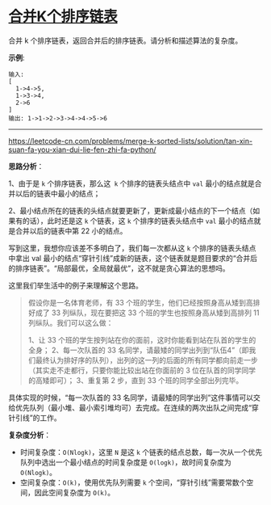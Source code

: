 # [合并K个排序链表](https://leetcode-cn.com/problems/merge-k-sorted-lists/)

合并 k 个排序链表，返回合并后的排序链表。请分析和描述算法的复杂度。

**示例**:

```
输入:
[
  1->4->5,
  1->3->4,
  2->6
]
输出: 1->1->2->3->4->4->5->6
```

---

 https://leetcode-cn.com/problems/merge-k-sorted-lists/solution/tan-xin-suan-fa-you-xian-dui-lie-fen-zhi-fa-python/ 

**思路分析**：

1、由于是 `k` 个排序链表，那么这` k` 个排序的链表头结点中 `val` 最小的结点就是合并以后的链表中最小的结点；

2、最小结点所在的链表的头结点就要更新了，更新成最小结点的下一个结点（如果有的话），此时还是这 `k` 个链表，这 `k` 个排序的链表头结点中 `val` 最小的结点就是合并以后的链表中第 22 小的结点。

写到这里，我想你应该差不多明白了，我们每一次都从这 `k` 个排序的链表头结点中拿出 val 最小的结点“穿针引线”成新的链表，这个链表就是题目要求的“合并后的排序链表”。“局部最优，全局就最优”，这不就是贪心算法的思想吗。

这里我们举生活中的例子来理解这个思路。

> 假设你是一名体育老师，有 33 个班的学生，他们已经按照身高从矮到高排好成了 33 列纵队，现在要把这 33 个班的学生也按照身高从矮到高排列 11 列纵队。我们可以这么做：
>
> 1、让 33 个班的学生按列站在你的面前，这时你能看到站在队首的学生的全身；
> 2、每一次队首的 33 名同学，请最矮的同学出列到“队伍4”（即我们最终认为排好序的队列），出列的这一列的后面的所有同学都向前走一步（其实走不走都行，只要你能比较出站在你面前的 3 位在队首的同学同学的高矮即可）；
> 3、重复第 2 步，直到 33 个班的同学全部出列完毕。

具体实现的时候，“每一次队首的 33 名同学，请最矮的同学出列”这件事情可以交给优先队列（最小堆、最小索引堆均可）去完成。在连续的两次出队之间完成“穿针引线”的工作。

**复杂度分析**：

* 时间复杂度：`O(Nlogk)`，这里 `N` 是这 `k` 个链表的结点总数，每一次从一个优先队列中选出一个最小结点的时间复杂度是 `O(logk)`，故时间复杂度为 `O(Nlogk)`。
* 空间复杂度：`O(k)`，使用优先队列需要 `k` 个空间，“穿针引线”需要常数个空间，因此空间复杂度为 `O(k)`。

